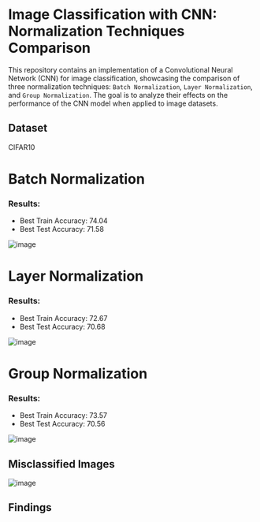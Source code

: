 # Image Classification with CNN: Normalization Techniques Comparison

This repository contains an implementation of a Convolutional Neural Network (CNN) for image classification, showcasing the comparison of three normalization techniques: `Batch Normalization`, `Layer Normalization`, and `Group Normalization`. The goal is to analyze their effects on the performance of the CNN model when applied to image datasets.

## Dataset
CIFAR10

# Batch Normalization
### Results:
* Best Train Accuracy: 74.04
* Best Test Accuracy: 71.58

![image](https://github.com/selvaraj-sembulingam/ERA-V1/assets/66372829/b44ecd71-ed23-46b3-b52c-8771e0e736c7)


# Layer Normalization
### Results:
* Best Train Accuracy: 72.67
* Best Test Accuracy: 70.68

![image](https://github.com/selvaraj-sembulingam/ERA-V1/assets/66372829/ab13bedc-9fc9-4de4-b68e-2f6bbad012f6)


# Group Normalization
### Results:
* Best Train Accuracy: 73.57
* Best Test Accuracy: 70.56

![image](https://github.com/selvaraj-sembulingam/ERA-V1/assets/66372829/95a9b5ab-2f71-45f2-a071-00d05c312561)



## Misclassified Images

![image](https://github.com/selvaraj-sembulingam/ERA-V1/assets/66372829/ad9591d4-a86d-4ce0-8231-0d482dd33415)

## Findings
